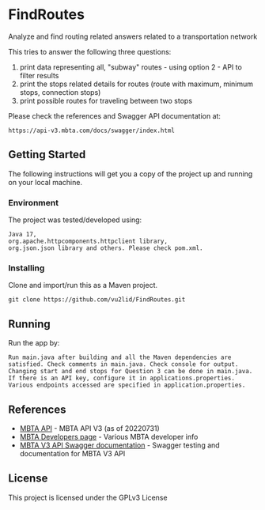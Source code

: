 # FindRoutes
Analyze and find routing related answers related to a transportation network

This tries to answer the following three questions:
1. print data representing all, "subway" routes - using option 2 - API to filter results
2. print the stops related details for routes (route with maximum, minimum stops, connection stops)
3. print possible routes for traveling between two stops

Please check the references and Swagger API documentation at:
```
https://api-v3.mbta.com/docs/swagger/index.html
```

## Getting Started

The following instructions will get you a copy of the project up and running on your local machine.

### Environment

The project was tested/developed using:
```
Java 17, 
org.apache.httpcomponents.httpclient library, 
org.json.json library and others. Please check pom.xml. 
``` 
### Installing

Clone and import/run this as a Maven project.
```
git clone https://github.com/vu2lid/FindRoutes.git
```

## Running

Run the app by:
```
Run main.java after building and all the Maven dependencies are satisfied. Check comments in main.java. Check console for output. Changing start and end stops for Question 3 can be done in main.java. If there is an API key, configure it in applications.properties. Various endpoints accessed are specified in application.properties. 
```

## References

* [MBTA API](https://github.com/mbta/api) - MBTA API V3 (as of 20220731)
* [MBTA Developers page](https://www.mbta.com/developers) - Various MBTA developer info
* [MBTA V3 API Swagger documentation](https://api-v3.mbta.com/docs/swagger/index.html) - Swagger testing and documentation for MBTA V3 API

## License

This project is licensed under the GPLv3 License
